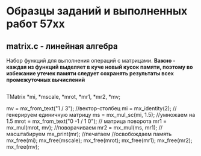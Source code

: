 # Образцы заданий и выполненных работ 57xx
## matrix.c -  линейная алгебра
Набор функций для выполнения операций с матрицами.
**Важно - каждая из функций выделяет в куче новый кусок памяти, поэтому во избежание утечек памяти следует сохранять результаты всех промежуточных вычислений**
```
```
TMatrix *mi, *mscale, *mrot, *mr1, *mr2, *mv;

mv = mx_from_text("1 / 3"); //вектор-столбец
mi = mx_identity(2); //генерируем единичную матрицу
ms = mx_mul_sc(mi, 1.5); //умножаем на 1.5
mrot = mx_from_text("0 -1 / 1 0"); // матрица поворота
mr1 = mx_mul(mrot, mv);  //поворачиваем
mr2 = mx_mul(ms, mr1); // масштабируем
mx_print(mr); //печатаем
//освобождаем память
mx_free(mi);
mx_free(mscale);
mx_free(mrot);
mx_free(mr1);
mx_free(mr2);
mx_free(mv);

```
